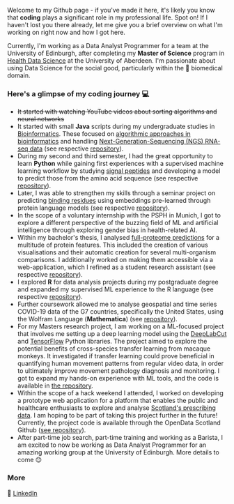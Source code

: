 Welcome to my Github page - if you've made it here, it's likely you know that **coding** plays a significant role in 
my professional life. Spot on! If I haven't lost you there already, let me give you a brief overview on what I'm 
working on right now and how I got here. 

Currently, I'm working as a Data Analyst Programmer for a team at the University of Edinburgh, after completing my
**Master of Science** program in 
[Health Data Science](https://www.abdn.ac.uk/study/postgraduate-taught/degree-programmes/1230/health-data-science/) 
at the University of Aberdeen. I'm passionate about using Data Science for the social good, particularly within the 🧬
biomedical domain. 

### Here's a glimpse of my coding journey 💻

- ~~It started with watching YouTube videos about sorting algorithms and neural networks~~
- It started with small **Java** scripts during my undergraduate studies in 
[Bioinformatics](https://www.tum.de/en/studies/degree-programs/detail/bioinformatics-master-of-science-msc).
These focused on
[algorithmic approaches in bioinformatics](https://www.bio.ifi.lmu.de/studium/ss2021/vlg_algo_1/index.html) and handling
[Next-Generation-Sequencing (NGS) RNA-seq data](https://www.bio.ifi.lmu.de/studium/ws2022/prk_gobi/index.html#) (see 
  respective [repository](https://github.com/isjuao/tum-java-binfo)).
- During my second and third semester, I had the great 
opportunity to learn **Python** while gaining first experiences with a supervised machine learning 
  workflow by studying [signal peptides](https://doi.org/10.1038/s41587-021-01156-3) and developing a model to predict 
  those from the amino acid sequence (see respective 
  [repository](https://github.com/isjuao/signal-peptide-prediction)).
- Later, I was able to strengthen my skills through a seminar project on
predicting [binding residues](https://doi.org/10.1038/s41598-021-03431-4) using 
  embeddings pre-learned through protein language models (see respective
[repository](https://github.com/isjuao/binding-residue-prediction)).
- In the scope of a voluntary internship with the PSPH in Munich, I got to explore a different perspective of the buzzing
field of ML and artificial intelligence through exploring gender bias in health-related AI.
- Within my bachelor's thesis, I analysed [full-proteome predictions](https://predictprotein.org/) for a multitude of 
  protein features. This included the creation of various visualisations and their automatic creation for several 
  multi-organism comparisons. I additionally worked on making them accessible via a web-application, which I refined 
  as a student research assistant (see respective [repository](https://github.com/isjuao/ppprint)).
- I explored **R** for data analysis projects during my postgraduate degree and expanded my supervised 
  ML experience to the R language (see respective [repository](https://github.com/isjuao/uoa-r)).
- Further coursework allowed me to analyse geospatial and time series COVID-19 data of the G7 countries, 
  specifically the United States, using the Wolfram Language
(**Mathematica**) (see [repository](https://github.com/isjuao/uoa-mathematica)).
- For my Masters research project, I am working on a ML-focused project that involves me 
  setting up a deep learning model using the [DeepLabCut](https://github.com/DeepLabCut/DeepLabCut)
and [TensorFlow](https://www.tensorflow.org/) Python libraries. The project aimed to explore the potential benefits of 
  cross-species transfer learning from macaque monkeys. It investigated if transfer learning could prove beneficial in 
  quantifying human movement patterns from regular video data, in order to ultimately improve movement pathology 
diagnosis and monitoring. I got to expand my hands-on experience with ML tools, and the code is available in
[the repository](https://github.com/isjuao/pommes).
- Within the scope of a hack weekend I attended, I worked on developing a prototype web application for a 
  platform that enables the public and healthcare enthusiasts to explore and analyse
[Scotland's prescribing data](https://www.opendata.nhs.scot/dataset/prescriptions-in-the-community). I am hoping to be 
  part of taking this project further in the future! Currently, the project code is available through the OpenData Scotland Github ([see repository](https://github.com/CodeTheCity/open_prescribing_scotland)).
- After part-time job search, part-time training and working as a Barista, I am excited to now be working as Data Analyst
Programmer for an amazing working group at the University of Edinburgh. More details to come 😊

### More
🔗 [LinkedIn](https://www.linkedin.com/in/isabell-orlishausen/)

